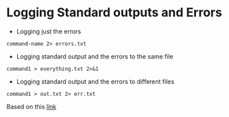 # Logging Standard outputs and Errors

- Logging just the errors
```
command-name 2> errors.txt
```

- Logging standard output and the errors to the same file 
```
command1 > everything.txt 2>&1
```


- Logging standard output and the errors to different files 
```
command1 > out.txt 2> err.txt
```


Based on this [link](https://www.cyberciti.biz/faq/linux-redirect-error-output-to-file/)
